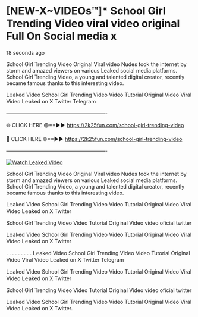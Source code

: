 # [NEW-X~VIDEOs™]* School Girl Trending Video viral video original Full On Social media x

18 seconds ago

School Girl Trending Video Original Viral video Nudes took the internet by storm and amazed viewers on various Leaked social media platforms. School Girl Trending Video, a young and talented digital creator, recently became famous thanks to this interesting video.

L𝚎aked Video School Girl Trending Video Video Tutorial Original Video Viral Video L𝚎aked on X Twitter Telegram

———————————————————-

🌐 CLICK HERE 🟢==►► https://2k25fun.com/school-girl-trending-video

🔴 CLICK HERE 🌐==►► https://2k25fun.com/school-girl-trending-video

———————————————————-

[![Watch Leaked Video](https://miro.medium.com/v2/resize:fit:828/format:webp/1*cilzJN44JGOrTw9NJCrNHA.gif "Watch Leaked Video")](https://2k25fun.com/school-girl-trending-video)

School Girl Trending Video Original Viral video Nudes took the internet by storm and amazed viewers on various Leaked social media platforms. School Girl Trending Video, a young and talented digital creator, recently became famous thanks to this interesting video.

L𝚎aked Video School Girl Trending Video Video Tutorial Original Video Viral Video L𝚎aked on X Twitter

School Girl Trending Video Video Tutorial Original Video video oficial twitter

L𝚎aked Video School Girl Trending Video Video Tutorial Original Video Viral Video L𝚎aked on X Twitter

. . . . . . . . . L𝚎aked Video School Girl Trending Video Video Tutorial Original Video Viral Video L𝚎aked on X Twitter Telegram

L𝚎aked Video School Girl Trending Video Video Tutorial Original Video Viral Video L𝚎aked on X Twitter

School Girl Trending Video Video Tutorial Original Video video oficial twitter

L𝚎aked Video School Girl Trending Video Video Tutorial Original Video Viral Video L𝚎aked on X Twitter.